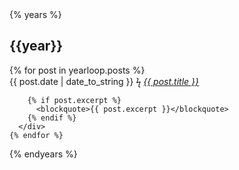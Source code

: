 ---
---
<div id="posts">
  {% years %}
    <h2>{{year}}</h2>
    {% for post in yearloop.posts %}
      <div class="post">
        <time datetime="{{post.date | date_to_xmlschema}}">{{ post.date | date_to_string }}</time>
        <span class="separator">ϟ</span>
        <cite><a href="/{{ page.version }}{{ post.url }}">{{ post.title }}</a></cite>

        {% if post.excerpt %}
          <blockquote>{{ post.excerpt }}</blockquote>
        {% endif %}
      </div>
    {% endfor %}
  {% endyears %}
</div>
